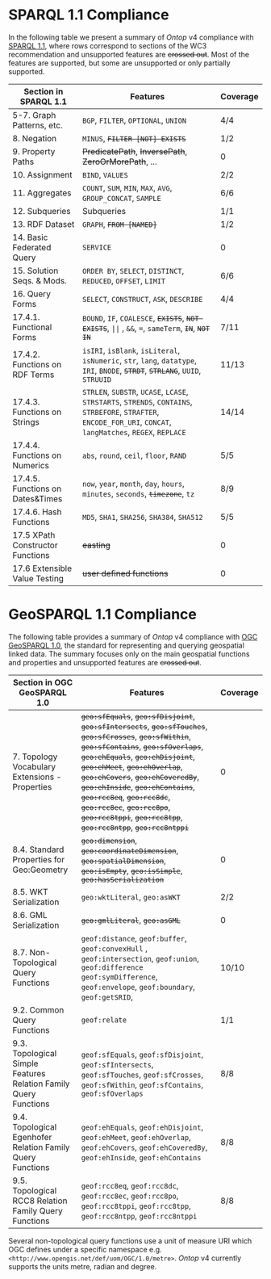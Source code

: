 # SPARQL 1.1 Compliance

In the following table we present a summary of *Ontop* v4 compliance with [SPARQL 1.1](https://www.w3.org/TR/sparql11-query/), where rows correspond to sections of the WC3 recommendation and unsupported features are ~~crossed out~~. Most of the features are supported, but some are unsupported or only partially supported.

| Section in SPARQL 1.1  | Features  | Coverage |
| --------------------------- | --------- | --------- |
| 5-7. Graph Patterns, etc.       | `BGP`, `FILTER`, `OPTIONAL`, `UNION` | 4/4    |
| 8. Negation          | `MINUS`, <code>~~FILTER \[NOT\] EXISTS~~</code>    | 1/2    |
| 9. Property Paths      | ~~PredicatePath~~, ~~InversePath~~, ~~ZeroOrMorePath~~, ...    | 0 |
| 10. Assignment  | `BIND`, `VALUES`      | 2/2 |
| 11. Aggregates  | `COUNT`, `SUM`, `MIN`, `MAX`, `AVG`, `GROUP_CONCAT`, `SAMPLE`      | 6/6 |
| 12. Subqueries | Subqueries | 1/1 |
| 13. RDF Dataset | `GRAPH`, <code>~~FROM \[NAMED\]~~</code> | 1/2 |
| 14. Basic Federated Query | `SERVICE` | 0 |
| 15. Solution Seqs. & Mods. | `ORDER BY`, `SELECT`, `DISTINCT`, `REDUCED`, `OFFSET`, `LIMIT` | 6/6 |
| 16. Query Forms | `SELECT`, `CONSTRUCT`, `ASK`, `DESCRIBE` | 4/4 |
| 17.4.1. Functional Forms | `BOUND`, `IF`, `COALESCE`, <code>~~EXISTS~~</code>, <code>~~NOT EXISTS~~</code>, <code>&#124;&#124;</code> , `&&`, `=`, `sameTerm`, <code>~~IN~~</code>, <code>~~NOT IN~~</code>  | 7/11 |
| 17.4.2. Functions on RDF Terms | `isIRI`, `isBlank`, `isLiteral`, `isNumeric`, `str`, `lang`, `datatype`, `IRI`, `BNODE`, <code>~~STRDT~~</code>, <code>~~STRLANG~~</code>, `UUID`, `STRUUID` | 11/13 |
| 17.4.3. Functions on Strings | `STRLEN`, `SUBSTR`, `UCASE`, `LCASE`, `STRSTARTS`, `STRENDS`, `CONTAINS`, `STRBEFORE`, `STRAFTER`, `ENCODE_FOR_URI`, `CONCAT`, `langMatches`, `REGEX`, `REPLACE` | 14/14 |
| 17.4.4. Functions on Numerics | `abs`, `round`, `ceil`, `floor`, `RAND` | 5/5 |
| 17.4.5. Functions on Dates&Times | `now`, `year`, `month`, `day`, `hours`, `minutes`, `seconds`, <code>~~timezone~~</code>, `tz` | 8/9 |
| 17.4.6. Hash Functions | `MD5`, `SHA1`, `SHA256`, `SHA384`, `SHA512` | 5/5 |
| 17.5 XPath Constructor Functions | ~~easting~~ | 0 |
| 17.6 Extensible Value Testing | ~~user defined functions~~ | 0 |

# GeoSPARQL 1.1 Compliance

The following table provides a summary of *Ontop* v4 compliance with [OGC GeoSPARQL 1.0](https://www.ogc.org/standards/geosparql), the standard for representing and querying geospatial linked data. The summary focuses only on the main geospatial functions and properties and unsupported features are ~~crossed out~~.

| Section in OGC GeoSPARQL 1.0 | Features  | Coverage                                     |
| ------------------------------------------- | --------- | ---   |
| 7. Topology Vocabulary Extensions - Properties      | <code>~~geo:sfEquals~~</code>, <code>~~geo:sfDisjoint~~</code>, <code>~~geo:sfIntersects~~</code>, <code>~~geo:sfTouches~~</code>, <code>~~geo:sfCrosses~~</code>, <code>~~geo:sfWithin~~</code>, <code>~~geo:sfContains~~</code>, <code>~~geo:sfOverlaps~~</code>, <code>~~geo:ehEquals~~</code>, <code>~~geo:ehDisjoint~~</code>, <code>~~geo:ehMeet~~</code>, <code>~~geo:ehOverlap~~</code>, <code>~~geo:ehCovers~~</code>, <code>~~geo:ehCoveredBy~~</code>, <code>~~geo:ehInside~~</code>, <code>~~geo:ehContains~~</code>, <code>~~geo:rcc8eq~~</code>, <code>~~geo:rcc8dc~~</code>, <code>~~geo:rcc8ec~~</code>, <code>~~geo:rcc8po~~</code>, <code>~~geo:rcc8tppi~~</code>, <code>~~geo:rcc8tpp~~</code>, <code>~~geo:rcc8ntpp~~</code>, <code>~~geo:rcc8ntppi~~</code> | 0                                                |
| 8.4. Standard Properties for Geo:Geometry          | <code>~~geo:dimension~~</code>, <code>~~geo:coordinateDimension~~</code>, <code>~~geo:spatialDimension~~</code>, <code>~~geo:isEmpty~~</code>, <code>~~geo:isSimple~~</code>, <code>~~geo:hasSerialization~~</code>    |  0  |
| 8.5. WKT Serialization | `geo:wktLiteral`, `geo:asWKT` |  2/2  |
| 8.6. GML Serialization | <code>~~geo:gmlLiteral~~</code>, <code>~~geo:asGML~~</code> |  0  |
| 8.7. Non-Topological Query Functions      | `geof:distance`, `geof:buffer`, `geof:convexHull` , `geof:intersection`, `geof:union`, `geof:difference` `geof:symDifference`, `geof:envelope`, `geof:boundary`, `geof:getSRID`, | 10/10 |
| 9.2. Common Query Functions | `geof:relate` |  1/1  |
| 9.3. Topological Simple Features Relation Family Query Functions | `geof:sfEquals`, `geof:sfDisjoint`, `geof:sfIntersects`, `geof:sfTouches`, `geof:sfCrosses`, `geof:sfWithin`, `geof:sfContains`, `geof:sfOverlaps`      | 8/8 |
| 9.4. Topological Egenhofer Relation Family Query Functions | `geof:ehEquals`, `geof:ehDisjoint`, `geof:ehMeet`, `geof:ehOverlap`, `geof:ehCovers`, `geof:ehCoveredBy`, `geof:ehInside`, `geof:ehContains`      | 8/8 |
| 9.5. Topological RCC8 Relation Family Query Functions | `geof:rcc8eq`, `geof:rcc8dc`, `geof:rcc8ec`, `geof:rcc8po`, `geof:rcc8tppi`, `geof:rcc8tpp`, `geof:rcc8ntpp`, `geof:rcc8ntppi`    | 8/8 |

Several non-topological query functions use a unit of measure URI which OGC defines under a specific namespace e.g. `<http://www.opengis.net/def/uom/OGC/1.0/metre>`. *Ontop* v4 currently supports the units metre, radian and degree.